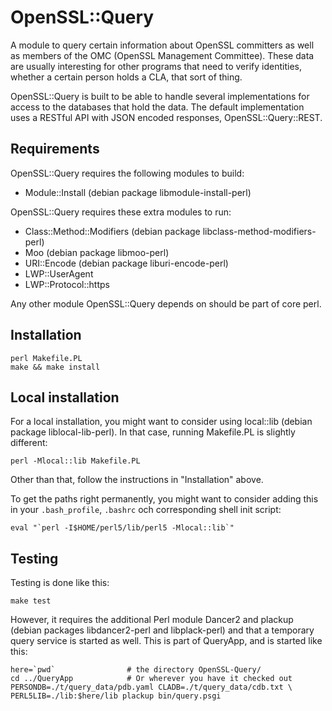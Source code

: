 OpenSSL::Query
==============

A module to query certain information about OpenSSL committers as well
as members of the OMC (OpenSSL Management Committee).  These data are
usually interesting for other programs that need to verify identities,
whether a certain person holds a CLA, that sort of thing.

OpenSSL::Query is built to be able to handle several implementations
for access to the databases that hold the data.  The default
implementation uses a RESTful API with JSON encoded responses,
OpenSSL::Query::REST.

Requirements
------------

OpenSSL::Query requires the following modules to build:

- Module::Install		(debian package libmodule-install-perl)

OpenSSL::Query requires these extra modules to run:

- Class::Method::Modifiers	(debian package libclass-method-modifiers-perl)
- Moo				(debian package libmoo-perl)
- URI::Encode			(debian package liburi-encode-perl)
- LWP::UserAgent
- LWP::Protocol::https

Any other module OpenSSL::Query depends on should be part of core
perl.

Installation
------------

    perl Makefile.PL
    make && make install

Local installation
------------

For a local installation, you might want to consider using local::lib
(debian package liblocal-lib-perl).  In that case, running Makefile.PL
is slightly different:

    perl -Mlocal::lib Makefile.PL

Other than that, follow the instructions in "Installation" above.

To get the paths right permanently, you might want to consider adding
this in your `.bash_profile`, `.bashrc` och corresponding shell init
script:

    eval "`perl -I$HOME/perl5/lib/perl5 -Mlocal::lib`"

Testing
-------

Testing is done like this:

    make test

However, it requires the additional Perl module Dancer2 and
plackup (debian packages libdancer2-perl and libplack-perl)
and that a temporary query service is started as well.
This is part of QueryApp, and is started like this:

    here=`pwd`                # the directory OpenSSL-Query/
    cd ../QueryApp            # Or wherever you have it checked out
    PERSONDB=./t/query_data/pdb.yaml CLADB=./t/query_data/cdb.txt \
    PERL5LIB=./lib:$here/lib plackup bin/query.psgi
